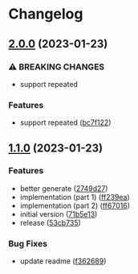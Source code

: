 # Changelog

## [2.0.0](https://github.com/infodusha/grpc-web-from-object/compare/v1.1.0...v2.0.0) (2023-01-23)


### ⚠ BREAKING CHANGES

* support repeated

### Features

* support repeated ([bc7f122](https://github.com/infodusha/grpc-web-from-object/commit/bc7f122994bcffd7c07d75ee60e43ac53a9f2f88))

## [1.1.0](https://github.com/infodusha/grpc-web-from-object/compare/v1.0.0...v1.1.0) (2023-01-23)


### Features

* better generate ([2749d27](https://github.com/infodusha/grpc-web-from-object/commit/2749d270cb79cab3e0b20900087e4dda5d2e973f))
* implementation (part 1) ([ff239ea](https://github.com/infodusha/grpc-web-from-object/commit/ff239ea0c4a67b5d7a9c24b3d99d3b2eb810c4c2))
* implementation (part 2) ([ff67016](https://github.com/infodusha/grpc-web-from-object/commit/ff670165d7f43f15d9eee409074426f742683528))
* initial version ([71b5e13](https://github.com/infodusha/grpc-web-from-object/commit/71b5e133187993cd1c820b5f9a86b2366d508fac))
* release ([53cb735](https://github.com/infodusha/grpc-web-from-object/commit/53cb735eb4c7586441a9a1ef4c3a070e82c9f9f8))


### Bug Fixes

* update readme ([f362689](https://github.com/infodusha/grpc-web-from-object/commit/f3626890acb4261ea6603f7dfd91f7e8821d5f1c))
